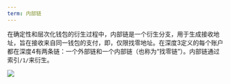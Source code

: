 ```yaml
---
term: 内部链
---
```


在确定性和层次化钱包的衍生过程中，内部链是一个衍生分支，用于生成接收地址，旨在接收来自同一钱包的支付，即，仅限找零地址。在深度3定义的每个账户都在深度4有两条链：一个外部链和一个内部链（也称为“找零链”）。内部链通过索引`/1/`来衍生。

![](../../dictionnaire/assets/22.png)